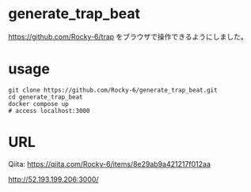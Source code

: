 # generate_trap_beat
https://github.com/Rocky-6/trap
をブラウザで操作できるようにしました。

# usage
```
git clone https://github.com/Rocky-6/generate_trap_beat.git
cd generate_trap_beat
docker compose up
# access localhost:3000
```

# URL
Qiita:
https://qiita.com/Rocky-6/items/8e29ab9a421217f012aa

http://52.193.199.206:3000/
